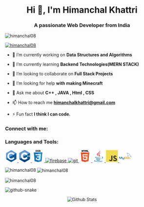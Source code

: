<h1 align="center">Hi 👋, I'm Himanchal Khattri</h1>
<h3 align="center">A passionate Web Developer from India</h3>

<p align="left"> <img src="https://komarev.com/ghpvc/?username=himanchal08&label=Profile%20views&color=0e75b6&style=flat" alt="himanchal08" /> </p>

<p align="left"> <a href="https://github.com/ryo-ma/github-profile-trophy"><img src="https://github-profile-trophy.vercel.app/?username=himanchal08" alt="himanchal08" /></a> </p>

- 🔭 I’m currently working on **Data Structures and Algorithms**

- 🌱 I’m currently learning **Backend Technologies(MERN STACK)**

- 👯 I’m looking to collaborate on **Full Stack Projects**

- 🤝 I’m looking for help **with making Minecraft**

- 💬 Ask me about **C++ , JAVA , Html , CSS**

- 📫 How to reach me **himanchalkhattri@gmail.com**

- ⚡ Fun fact **I think I can code.**


<h3 align="left">Connect with me:</h3>
<p align="left">
</p>

<h3 align="left">Languages and Tools:</h3>
<p align="left"> <a href="https://www.cprogramming.com/" target="_blank" rel="noreferrer"> <img src="https://raw.githubusercontent.com/devicons/devicon/master/icons/c/c-original.svg" alt="c" width="40" height="40"/> </a> <a href="https://www.w3schools.com/cpp/" target="_blank" rel="noreferrer"> <img src="https://raw.githubusercontent.com/devicons/devicon/master/icons/cplusplus/cplusplus-original.svg" alt="cplusplus" width="40" height="40"/> </a> <a href="https://www.w3schools.com/css/" target="_blank" rel="noreferrer"> <img src="https://raw.githubusercontent.com/devicons/devicon/master/icons/css3/css3-original-wordmark.svg" alt="css3" width="40" height="40"/> </a> <a href="https://firebase.google.com/" target="_blank" rel="noreferrer"> <img src="https://www.vectorlogo.zone/logos/firebase/firebase-icon.svg" alt="firebase" width="40" height="40"/> </a> <a href="https://git-scm.com/" target="_blank" rel="noreferrer"> <img src="https://www.vectorlogo.zone/logos/git-scm/git-scm-icon.svg" alt="git" width="40" height="40"/> </a> <a href="https://www.w3.org/html/" target="_blank" rel="noreferrer"> <img src="https://raw.githubusercontent.com/devicons/devicon/master/icons/html5/html5-original-wordmark.svg" alt="html5" width="40" height="40"/> </a> <a href="https://www.java.com" target="_blank" rel="noreferrer"> <img src="https://raw.githubusercontent.com/devicons/devicon/master/icons/java/java-original.svg" alt="java" width="40" height="40"/> </a> <a href="https://developer.mozilla.org/en-US/docs/Web/JavaScript" target="_blank" rel="noreferrer"> <img src="https://raw.githubusercontent.com/devicons/devicon/master/icons/javascript/javascript-original.svg" alt="javascript" width="40" height="40"/> </a> <a href="https://www.mysql.com/" target="_blank" rel="noreferrer"> <img src="https://raw.githubusercontent.com/devicons/devicon/master/icons/mysql/mysql-original-wordmark.svg" alt="mysql" width="40" height="40"/> </a> </p>

<p><img align="left" src="https://github-readme-stats.vercel.app/api/top-langs?username=himanchal08&show_icons=true&locale=en&layout=compact" alt="himanchal08" /></p>

<p>&nbsp;<img align="center" src="https://github-readme-stats.vercel.app/api?username=himanchal08&show_icons=true&locale=en" alt="himanchal08" /></p>

<p><img align="center" src="https://github-readme-streak-stats.herokuapp.com/?user=himanchal08&" alt="himanchal08" /></p>
<picture>
  <source media="(prefers-color-scheme: dark)" srcset="ocean.gif" />
  <source media="(prefers-color-scheme: light)" srcset="ocean.gif" />
  <img alt="github-snake" src="github-snake.svg" />
</picture>

<p align="center">
        <img src="https://raw.githubusercontent.com/bornmay/bornmay/Update/svg/Bottom.svg" alt="Github Stats">
</p>
